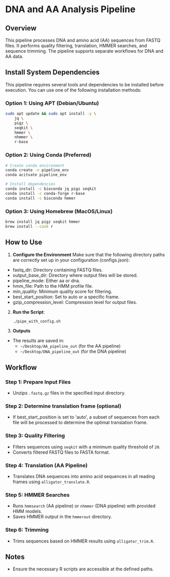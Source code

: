 # DNA and AA Analysis Pipeline

## Overview
This pipeline processes DNA and amino acid (AA) sequences from FASTQ files. It performs quality filtering, translation, HMMER searches, and sequence trimming. The pipeline supports separate workflows for DNA and AA data.

## Install System Dependencies
This pipeline requires several tools and dependencies to be installed before execution. You can use one of the following installation methods: 

### Option 1: Using APT (Debian/Ubuntu)
```bash
sudo apt update && sudo apt install -y \
    jq \
    pigz \
    seqkit \
    hmmer \
    nhmmer \
    r-base
```

### Option 2: Using Conda (Preferred)
```bash
# Create conda environment
conda create -n pipeline_env
conda acitvate pipeline_env

# Install dependencies 
conda install -c bioconda jq pigz seqkit  
conda install -c conda-forge r-base
conda install -c bioconda hmmer
```

### Option 3: Using Homebrew (MacOS/Linux)
```bash
brew install jq pigz seqkit hmmer
brew install --cask r
```

## How to Use

1. **Configure the Environment**
Make sure that the following directory paths are correctly set up in your configuration (configs.json):

- fastq_dir: Directory containing FASTQ files.
- output_base_dir: Directory where output files will be stored.
- pipeline_mode: Either aa or dna.
- hmm_file: Path to the HMM profile file.
- min_quality: Minimum quality score for filtering.
- best_start_position: Set to auto or a specific frame.
- gzip_compression_level: Compression level for output files.

2. **Run the Script**:
   ```bash
   ./pipe_with_config.sh

3. **Outputs**
- The results are saved in:
  - `~/Desktop/AA_pipeline_out` (for the AA pipeline)
  - `~/Desktop/DNA_pipeline_out` (for the DNA pipeline)

## Workflow

### Step 1: Prepare Input Files
- Unzips `.fastq.gz` files in the specified input directory.

### Step 2: Determine translation frame (optional)
- If best_start_position is set to 'auto', a subset of sequences from each file will be processed to determine the optimal translation frame. 

### Step 3: Quality Filtering
- Filters sequences using `seqkit` with a minimum quality threshold of `20`.
- Converts filtered FASTQ files to FASTA format.

### Step 4: Translation (AA Pipeline)
- Translates DNA sequences into amino acid sequences in all reading frames using `alligator_translate.R`.

### Step 5: HMMER Searches
- Runs `hmmsearch` (AA pipeline) or `nhmmer` (DNA pipeline) with provided HMM models.
- Saves HMMER output in the `hmmerout` directory.

### Step 6: Trimming
- Trims sequences based on HMMER results using `alligator_trim.R`.

## Notes
- Ensure the necessary R scripts are accessible at the defined paths.


